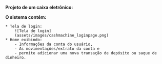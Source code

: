 **Projeto de um caixa eletrônico:**

**O sistema contém:**

    * Tela de login:
        ![Tela de login]
        (assets/images/cashmachine_loginpage.png)
    * Home exibindo:
        - Informações da conta do usuário,
        - As movimentações/extrato da conta e
        - permite adicionar uma nova transação de depósito ou saque de dinheiro.
